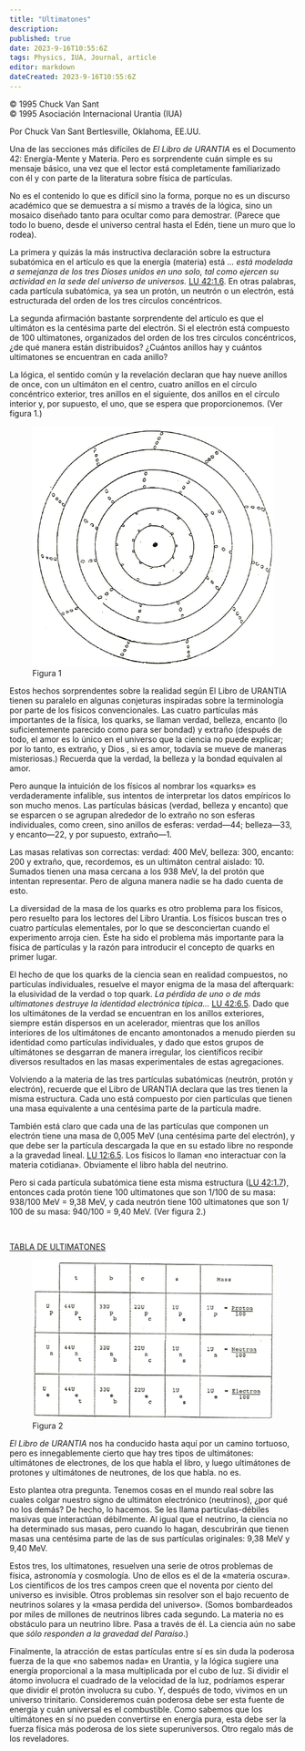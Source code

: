 ```yaml
---
title: "Ultimatones"
description: 
published: true
date: 2023-9-16T10:55:6Z
tags: Physics, IUA, Journal, article
editor: markdown
dateCreated: 2023-9-16T10:55:6Z
---
```


<p class="v-card v-sheet theme--light grey lighten-3 px-2">© 1995 Chuck Van Sant<br>© 1995 Asociación Internacional Urantia (IUA)</p>

Por Chuck Van Sant
Bertlesville, Oklahoma, EE.UU.

Una de las secciones más difíciles de _El Libro de URANTIA_ es el Documento 42: Energía-Mente y Materia. Pero es sorprendente cuán simple es su mensaje básico, una vez que el lector está completamente familiarizado con él y con parte de la literatura sobre física de partículas.

No es el contenido lo que es difícil sino la forma, porque no es un discurso académico que se demuestra a sí mismo a través de la lógica, sino un mosaico diseñado tanto para ocultar como para demostrar. (Parece que todo lo bueno, desde el universo central hasta el Edén, tiene un muro que lo rodea).

La primera y quizás la más instructiva declaración sobre la estructura subatómica en el artículo es que la energía (materia) está _... está modelada a semejanza de los tres Dioses unidos en uno solo, tal como ejercen su actividad en la sede del universo de universos._ [LU 42:1.6](/es/The_Urantia_Book/42#p1_6). En otras palabras, cada partícula subatómica, ya sea un protón, un neutrón o un electrón, está estructurada del orden de los tres círculos concéntricos.

La segunda afirmación bastante sorprendente del artículo es que el ultimáton es la centésima parte del electrón. Si el electrón está compuesto de 100 ultimatones, organizados del orden de los tres círculos concéntricos, ¿de qué manera están distribuidos? ¿Cuántos anillos hay y cuántos ultimatones se encuentran en cada anillo?

La lógica, el sentido común y la revelación declaran que hay nueve anillos de once, con un ultimáton en el centro, cuatro anillos en el círculo concéntrico exterior, tres anillos en el siguiente, dos anillos en el círculo interior y, por supuesto, el uno, que se espera que proporcionemos. (Ver figura 1.)

<figure id="Figure_1" class="image urantiapedia image-style-align-right">
<img src="/image/article/IUA_Journal/ultimatons.jpg">
<figcaption>Figura 1</figcaption>
</figure>

Estos hechos sorprendentes sobre la realidad según El Libro de URANTIA tienen su paralelo en algunas conjeturas inspiradas sobre la terminología por parte de los físicos convencionales. Las cuatro partículas más importantes de la física, los quarks, se llaman verdad, belleza, encanto (lo suficientemente parecido como para ser bondad) y extraño (después de todo, el amor es lo único en el universo que la ciencia no puede explicar; por lo tanto, es extraño, y Dios , si es amor, todavía se mueve de maneras misteriosas.) Recuerda que la verdad, la belleza y la bondad equivalen al amor.

Pero aunque la intuición de los físicos al nombrar los «quarks» es verdaderamente infalible, sus intentos de interpretar los datos empíricos lo son mucho menos. Las partículas básicas (verdad, belleza y encanto) que se esparcen o se agrupan alrededor de lo extraño no son esferas individuales, como creen, sino anillos de esferas: verdad—44; belleza—33, y encanto—22, y por supuesto, extraño—1.

Las masas relativas son correctas: verdad: 400 MeV, belleza: 300, encanto: 200 y extraño, que, recordemos, es un ultimáton central aislado: 10. Sumados tienen una masa cercana a los 938 MeV, la del protón que intentan representar. Pero de alguna manera nadie se ha dado cuenta de esto.

La diversidad de la masa de los quarks es otro problema para los físicos, pero resuelto para los lectores del Libro Urantia. Los físicos buscan tres o cuatro partículas elementales, por lo que se desconciertan cuando el experimento arroja cien. Éste ha sido el problema más importante para la física de partículas y la razón para introducir el concepto de quarks en primer lugar.

El hecho de que los quarks de la ciencia sean en realidad compuestos, no partículas individuales, resuelve el mayor enigma de la masa del afterquark: la elusividad de la verdad o top quark. _La pérdida de uno o de más ultimatones destruye la identidad electrónica típica..._ [LU 42:6.5](/es/The_Urantia_Book/42#p6_5). Dado que los ultimátones de la verdad se encuentran en los anillos exteriores, siempre están dispersos en un acelerador, mientras que los anillos interiores de los ultimátones de encanto amontonados a menudo pierden su identidad como partículas individuales, y dado que estos grupos de ultimátones se desgarran de manera irregular, los científicos recibir diversos resultados en las masas experimentales de estas agregaciones.

Volviendo a la materia de las tres partículas subatómicas (neutrón, protón y electrón), recuerde que el Libro de URANTIA declara que las tres tienen la misma estructura. Cada uno está compuesto por cien partículas que tienen una masa equivalente a una centésima parte de la partícula madre.

También está claro que cada una de las partículas que componen un electrón tiene una masa de 0,005 MeV (una centésima parte del electrón), y que debe ser la partícula descargada la que en su estado libre no responde a la gravedad lineal. [LU 12:6.5](/es/The_Urantia_Book/12#p6_5). Los físicos lo llaman «no interactuar con la materia cotidiana». Obviamente el libro habla del neutrino.

Pero si cada partícula subatómica tiene esta misma estructura ([LU 42:1.7](/es/The_Urantia_Book/42#p1_7)), entonces cada protón tiene 100 ultimatones que son 1/100 de su masa: 938/100 MeV = 9,38 MeV, y cada neutrón tiene 100 ultimatones que son 1/ 100 de su masa: 940/100 = 9,40 MeV. (Ver figura 2.)

<br style="clear:both;"/>

<ins>TABLA DE ULTIMATONES</ins>

<figure id="Figure_2" class="image urantiapedia">
<img src="/image/article/IUA_Journal/ultimatons-table.jpg">
<figcaption>Figura 2</figcaption>
</figure>

_El Libro de URANTIA_ nos ha conducido hasta aquí por un camino tortuoso, pero es innegablemente cierto que hay tres tipos de ultimátones: ultimátones de electrones, de los que habla el libro, y luego ultimátones de protones y ultimátones de neutrones, de los que habla. no es.

Esto plantea otra pregunta. Tenemos cosas en el mundo real sobre las cuales colgar nuestro signo de ultimáton electrónico (neutrinos), ¿por qué no los demás? De hecho, lo hacemos. Se les llama partículas-débiles masivas que interactúan débilmente. Al igual que el neutrino, la ciencia no ha determinado sus masas, pero cuando lo hagan, descubrirán que tienen masas una centésima parte de las de sus partículas originales: 9,38 MeV y 9,40 MeV.

Estos tres, los ultimatones, resuelven una serie de otros problemas de física, astronomía y cosmología. Uno de ellos es el de la «materia oscura». Los científicos de los tres campos creen que el noventa por ciento del universo es invisible. Otros problemas sin resolver son el bajo recuento de neutrinos solares y la «masa perdida del universo». (Somos bombardeados por miles de millones de neutrinos libres cada segundo. La materia no es obstáculo para un neutrino libre. Pasa a través de él. La ciencia aún no sabe que _sólo responden a la gravedad del Paraíso_.)

Finalmente, la atracción de estas partículas entre sí es sin duda la poderosa fuerza de la que «no sabemos nada» en Urantia, y la lógica sugiere una energía proporcional a la masa multiplicada por el cubo de luz. Si dividir el átomo involucra el cuadrado de la velocidad de la luz, podríamos esperar que dividir el protón involucra su cubo. Y, después de todo, vivimos en un universo trinitario. Consideremos cuán poderosa debe ser esta fuente de energía y cuán universal es el combustible. Como sabemos que los ultimátones en sí no pueden convertirse en energía pura, esta debe ser la fuerza física más poderosa de los siete superuniversos. Otro regalo más de los reveladores.
